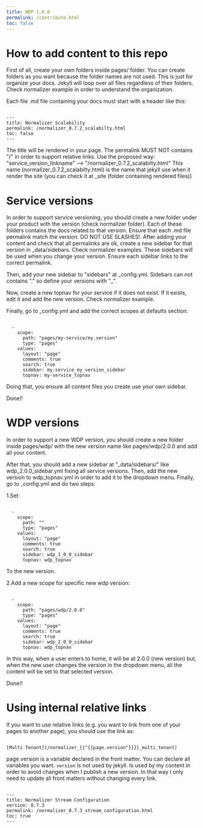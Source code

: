 ```yaml
---
title: WDP 1.0.0
permalink: /contribute.html
toc: false
---
```


# How to add content to this repo

First of all, create your own folders inside pages/ folder. You can create folders as you want because the folder names are not used. This is just for organize your docs. Jekyll will loop over all files regardless of their folders. Check normalizer example in order to understand the organization.

Each file .md file containing your docs must start with a header like this:

```

---
title: Normalizer Scalability
permalink: /normalizer_0.7.2_scalabilty.html
toc: false
---

```

The title will be rendered in your page. The permalink MUST NOT contains "/" in order to support relative links.
Use the proposed way: "service_version_linkname" --> "/normalizer_0.7.2_scalabilty.html"
This name (normalizer_0.7.2_scalabilty.html) is the name that jekyll use when it render the site (you can check it at _site (folder containing rendered files))

# Service versions

In order to support service versioning, you should create a new folder under your product with the version (check normalizer folder). Each of these folders contains the docs related to that version. Ensure that each .md file permalink match the version. DO NOT USE SLASHES!.
After adding your content and check that all permalinks are ok, create a new sidebar for that version in _data/sidebars. Check normalizer examples. These sidebars will be used when you change your version. Ensure each sidebar links to the correct permalink.

Then, add your new sidebar to "sidebars" at \_config.yml. Sidebars can not contains "." so define your versions with "\_".

Now, create a new topnav for your service if it does not exist. If it exists, edit it and add the new version. Check normalizer example.

Finally, go to _config.yml and add the correct scopes at defaults section:

```

  -
    scope:
      path: "pages/my-service/my.version"
      type: "pages"
    values:
      layout: "page"
      comments: true
      search: true
      sidebar: my.service_my_version_sidebar
      topnav: my-service_topnav

```

Doing that, you ensure all content files you create use your own sidebar.

Done!!


# WDP versions

In order to support a new WDP version, you should create a new folder inside pages/wdp/ with the new version name like pages/wdp/2.0.0 and add all your content.

After that, you should add a new sidebar at "_data/sidebars/" like wdp_2.0.0_sidebar.yml fixing all service versions.
Then, add the new version to wdp_topnav.yml in order to add it to the dropdown menu.
Finally, go to _config.yml and do two steps:

1.Set:
```

  -
    scope:
      path: ""
      type: "pages"
    values:
      layout: "page"
      comments: true
      search: true
      sidebar: wdp_1_0_0_sidebar
      topnav: wdp_topnav

```      
To the new version.

2.Add a new scope for specific new wdp version:

```

  -
    scope:
      path: "pages/wdp/2.0.0"
      type: "pages"
    values:
      layout: "page"
      comments: true
      search: true
      sidebar: wdp_2_0_0_sidebar
      topnav: wdp_topnav

```

In this way, when a user enters to home, it will be at 2.0.0 (new version) but, when the new user changes the version in the dropdown menu, all the content will be set to that selected version.

Done!!


# Using internal relative links

If you want to use relative links (e.g. you want to link from one of your pages to another page), you should use the link as:


```

[Multi Tenant](/normalizer_{{"{{page.version"}}}}_multi_tenant)

```

page.version is a variable declared in the front matter. You can declare all variables you want. `version` is not used by jekyll. Is used by my content in order to avoid changes when I publish a new version. In that way I only need to update all front matters without changing every link.


```

---
title: Normalizer Stream Configuration
version: 0.7.3
permalink: /normalizer_0.7.3_stream_configuration.html
toc: true
---

```
